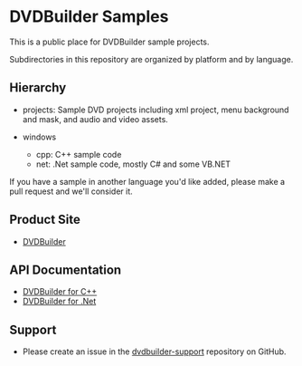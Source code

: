# DVDBuilder Samples

This is a public place for DVDBuilder sample projects.

Subdirectories in this repository are organized by platform and by language.

## Hierarchy

* projects: Sample DVD projects including xml project, menu background and mask, and audio and video assets.  

* windows
	* cpp: C++ sample code
	* net: .Net sample code, mostly C# and some VB.NET

If you have a sample in another language you'd like added, please make a pull request and we'll consider it.

## Product Site

* [DVDBuilder](http://dvdbuilder.com/)

## API Documentation

* [DVDBuilder for C++](http://doc.dvdbuilder.com/cpp/latest/)
* [DVDBuilder for .Net](http://doc.dvdbuilder.com/net/latest/)
	
## Support

* Please create an issue in the  [dvdbuilder-support](https://github.com/dvdbuilder/dvdbuilder-support/issues) repository on GitHub.

